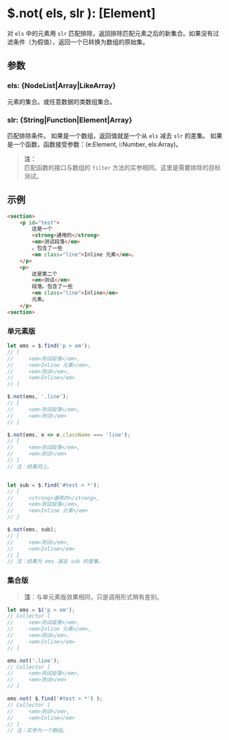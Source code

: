 # $.not( els, slr ): [Element]

对 `els` 中的元素用 `slr` 匹配排除，返回排除匹配元素之后的新集合。如果没有过滤条件（为假值），返回一个已转换为数组的原始集。


## 参数

### els: {NodeList|Array|LikeArray}

元素的集合。或任意数据的类数组集合。


### slr: {String|Function|Element|Array}

匹配排除条件。
如果是一个数组，返回值就是一个从 `els` 减去 `slr` 的差集。
如果是一个函数，函数接受参数：(e:Element, i:Number, els:Array)。

> **注：**<br>
> 匹配函数的接口与数组的 `filter` 方法的实参相同。这里是需要排除的目标测试。


## 示例

```html
<section>
    <p id="test">
        这是一个
        <strong>通用的</strong>
        <em>测试段落</em>
        。包含了一些
        <em class="line">Inline 元素</em>。
    </p>
    <p>
        这是第二个
        <em>测试</em>
        段落。包含了一些
        <em class="line">Inline</em>
        元素。
    </p>
<section>
```


### 单元素版

```js
let ems = $.find('p > em');
// [
//     <em>测试段落</em>,
//     <em>Inline 元素</em>,
//     <em>测试</em>,
//     <em>Inline</em>
// ]

$.not(ems, '.line');
// [
//     <em>测试段落</em>,
//     <em>测试</em>
// ]

$.not(ems, e => e.className === 'line');
// [
//     <em>测试段落</em>,
//     <em>测试</em>
// ]
// 注：结果同上。


let sub = $.find('#test > *');
// [
//     <strong>通用的</strong>,
//     <em>测试段落</em>,
//     <em>Inline 元素</em>
// ]

$.not(ems, sub);
// [
//     <em>测试</em>,
//     <em>Inline</em>
// ]
// 注：结果为 ems 减去 sub 的差集。
```


### 集合版

> **注**：与单元素版效果相同，只是调用形式稍有差别。

```js
let ems = $('p > em');
// Collector [
//     <em>测试段落</em>,
//     <em>Inline 元素</em>,
//     <em>测试</em>,
//     <em>Inline</em>
// ]

ems.not('.line');
// Collector [
//     <em>测试段落</em>,
//     <em>测试</em>
// ]

ems.not( $.find('#test > *') );
// Collector [
//     <em>测试</em>,
//     <em>Inline</em>
// ]
// 注：实参为一个数组。
```
